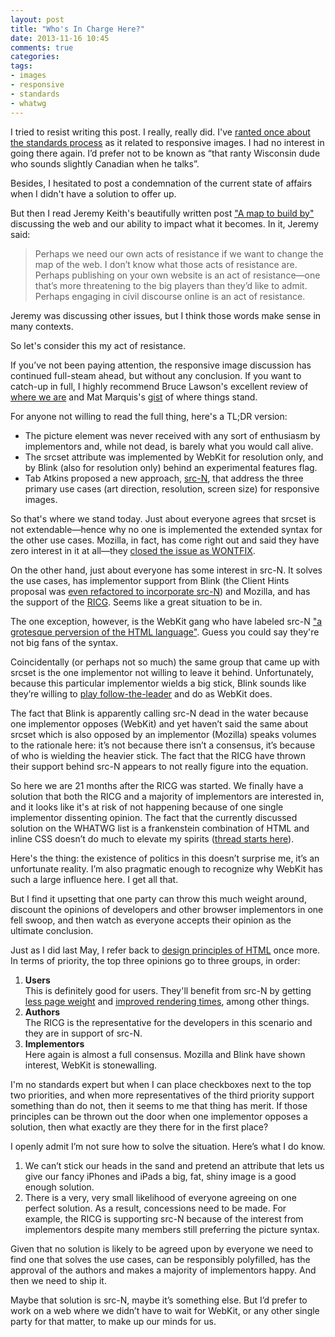 ```yaml
---
layout: post
title: "Who's In Charge Here?"
date: 2013-11-16 10:45
comments: true
categories: 
tags:
- images
- responsive
- standards
- whatwg
---
```

I tried to resist writing this post. I really, really did. I've [ranted once about the standards process](http://timkadlec.com/2012/05/wtfwg/) as it related to responsive images. I had no interest in going there again. I’d prefer not to be known as “that ranty Wisconsin dude who sounds slightly Canadian when he talks”.

Besides, I hesitated to post a condemnation of the current state of affairs when I didn't have a solution to offer up.

But then I read Jeremy Keith's beautifully written post ["A map to build by"](http://adactio.com/journal/6564/) discussing the web and our ability to impact what it becomes. In it, Jeremy said:

> Perhaps we need our own acts of resistance if we want to change the map of the web. I don’t know what those acts of resistance are. Perhaps publishing on your own website is an act of resistance—one that’s more threatening to the big players than they’d like to admit. Perhaps engaging in civil discourse online is an act of resistance.

Jeremy was discussing other issues, but I think those words make sense in many contexts.

So let's consider this my act of resistance.

If you’ve not been paying attention, the responsive image discussion has continued full-steam ahead, but without any conclusion. If you want to catch-up in full, I highly recommend Bruce Lawson's excellent review of [where we are](http://html5doctor.com/responsive-images-end-of-year-report/) and Mat Marquis's [gist](https://gist.github.com/Wilto/7453901) of where things stand.

For anyone not willing to read the full thing, here's a TL;DR version:

- The picture element was never received with any sort of enthusiasm by implementors and, while not dead, is barely what you would call alive. 
- The srcset attribute was implemented by WebKit for resolution only, and by Blink (also for resolution only) behind an experimental features flag.
- Tab Atkins proposed a new approach, [src-N](http://tabatkins.github.io/specs/respimg/Overview.html), that address the three primary use cases (art direction, resolution, screen size) for responsive images.

So that's where we stand today. Just about everyone agrees that srcset is not extendable—hence why no one is implemented the extended syntax for the other use cases. Mozilla, in fact, has come right out and said they have zero interest in it at all—they [closed the issue as WONTFIX](https://bugzilla.mozilla.org/show_bug.cgi?id=870021).

On the other hand, just about everyone has some interest in src-N. It solves the use cases, has implementor support from Blink (the Client Hints proposal was [even refactored to incorporate src-N](https://github.com/igrigorik/http-client-hints/#interaction-with-src-n)) and Mozilla, and has the support of the [RICG](http://www.w3.org/community/respimg/). Seems like a great situation to be in. 

The one exception, however, is the WebKit gang who have labeled src-N ["a grotesque perversion of the HTML language"](http://permalink.gmane.org/gmane.os.opendarwin.webkit.devel/25817). Guess you could say they're not big fans of the syntax.

Coincidentally (or perhaps not so much) the same group that came up with srcset is the one implementor not willing to leave it behind. Unfortunately, because this particular implementor wields a big stick, Blink sounds like they’re willing to [play follow-the-leader](http://lists.whatwg.org/htdig.cgi/whatwg-whatwg.org/2013-November/041473.html) and do as WebKit does.

The fact that Blink is apparently calling src-N dead in the water because one implementor opposes (WebKit) and yet haven’t said the same about srcset which is also opposed by an implementor (Mozilla) speaks volumes to the rationale here: it’s not because there isn’t a consensus, it’s because of who is wielding the heavier stick. The fact that the RICG have thrown their support behind src-N appears to not really figure into the equation.

So here we are 21 months after the RICG was started. We finally have a solution that both the RICG and a majority of implementors are interested in, and it looks like it's at risk of not happening because of one single implementor dissenting opinion. The fact that the currently discussed solution on the WHATWG list is a frankenstein combination of HTML and inline CSS doesn’t do much to elevate my spirits ([thread starts here](http://lists.whatwg.org/htdig.cgi/whatwg-whatwg.org/2013-November/041409.html)).

Here's the thing: the existence of politics in this doesn’t surprise me, it’s an unfortunate reality. I’m also pragmatic enough to recognize why WebKit has such a large influence here. I get all that.

But I find it upsetting that one party can throw this much weight around, discount the opinions of developers and other browser implementors in one fell swoop, and then watch as everyone accepts their opinion as the ultimate conclusion.

Just as I did last May, I refer back to [design principles of HTML](http://www.w3.org/TR/html-design-principles/) once more. In terms of priority, the top three opinions go to three groups, in order:

1. **Users**  
This is definitely good for users. They'll benefit from src-N by getting [less page weight](http://timkadlec.com/2013/06/why-we-need-responsive-images/) and [improved rendering times](http://timkadlec.com/2013/11/why-we-need-responsive-images-part-deux/), among other things.
2. **Authors**  
The RICG is the representative for the developers in this scenario and they are in support of src-N.
3. **Implementors**  
Here again is almost a full consensus. Mozilla and Blink have shown interest, WebKit is stonewalling.

I'm no standards expert but when I can place checkboxes next to the top two priorities, and when more representatives of the third priority support something than do not, then it seems to me that thing has merit. If those principles can be thrown out the door when one implementor opposes a solution, then what exactly are they there for in the first place?

I openly admit I’m not sure how to solve the situation. Here’s what I do know.

1. We can’t stick our heads in the sand and pretend an attribute that lets us give our fancy iPhones and iPads a big, fat, shiny image is a good enough solution.
2. There is a very, very small likelihood of everyone agreeing on one perfect solution. As a result, concessions need to be made. For example, the RICG is supporting src-N because of the interest from implementors despite many members still preferring the picture syntax.

Given that no solution is likely to be agreed upon by everyone we need to find one that solves the use cases, can be responsibly polyfilled, has the approval of the authors and makes a majority of implementors happy. And then we need to ship it.

Maybe that solution is src-N, maybe it’s something else. But I’d prefer to work on a web where we didn’t have to wait for WebKit, or any other single party for that matter, to make up our minds for us.